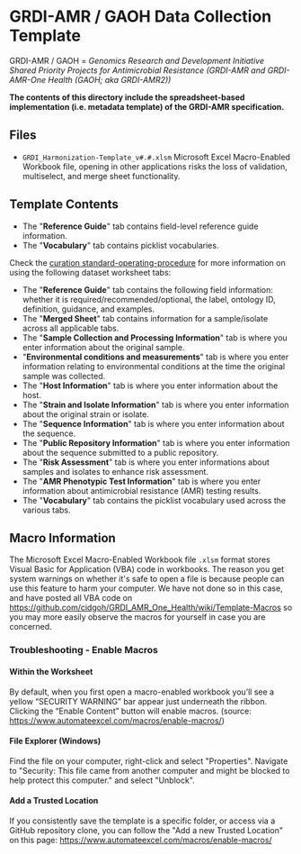 # GRDI-AMR / GAOH Data Collection Template
GRDI-AMR / GAOH = _Genomics Research and Development Initiative Shared Priority Projects for Antimicrobial Resistance (GRDI-AMR and GRDI-AMR-One Health (GAOH; aka GRDI-AMR2))_

**The contents of this directory include the spreadsheet-based implementation (i.e. metadata template) of the GRDI-AMR specification.**

## Files

- `GRDI_Harmonization-Template_v#.#.xlsm` 
Microsoft Excel Macro-Enabled Workbook file, opening in other applications risks the loss of validation, multiselect, and merge sheet functionality.

## Template Contents

- The "**Reference Guide**" tab contains field-level reference guide information.
- The "**Vocabulary**" tab contains picklist vocabularies.

Check the [curation standard-operating-procedure](https://github.com/cidgoh/GRDI_AMR_One_Health/tree/main/SOPs) for more information on using the following dataset worksheet tabs:

- The "**Reference Guide**" tab contains the following field information: whether it is required/recommended/optional, the label, ontology ID, definition, guidance, and examples.
- The "**Merged Sheet**" tab contains information for a sample/isolate across all applicable tabs.
- The "**Sample Collection and Processing Information**" tab is where you enter information about the original sample.
- "**Environmental conditions and measurements**" tab is where you enter information relating to environmental conditions at the time the original sample was collected.
- The "**Host Information**" tab is where you enter information about the host.
- The "**Strain and Isolate Information**" tab is where you enter information about the original strain or isolate.
- The "**Sequence Information**" tab is where you enter information about the sequence.
- The "**Public Repository Information**" tab is where you enter information about the sequence submitted to a public repository.
- The "**Risk Assessment**" tab is where you enter informations about samples and isolates to enhance risk assessment.
- The "**AMR Phenotypic Test Information**" tab is where you enter information about antimicrobial resistance (AMR) testing results.
- The "**Vocabulary**" tab contains the picklist vocabulary used across the various tabs.

## Macro Information

The Microsoft Excel Macro-Enabled Workbook file `.xlsm` format stores Visual Basic for Application (VBA) code in workbooks. The reason you get system warnings on whether it's safe to open a file is because people can use this feature to harm your computer. We have not done so in this case, and have posted all VBA code on https://github.com/cidgoh/GRDI_AMR_One_Health/wiki/Template-Macros so you may more easily observe the macros for yourself in case you are concerned.

### Troubleshooting - Enable Macros

#### Within the Worksheet

By default, when you first open a macro-enabled workbook you’ll see a yellow “SECURITY WARNING” bar appear just underneath the ribbon.  Clicking the “Enable Content” button will enable macros. (source: https://www.automateexcel.com/macros/enable-macros/)

#### File Explorer (Windows)

Find the file on your computer, right-click and select "Properties". Navigate to "Security: This file came from another computer and might be blocked to help protect this computer." and select "Unblock".

#### Add a Trusted Location

If you consistently save the template is a specific folder, or access via a GitHub repository clone, you can follow the "Add a new Trusted Location" on this page: https://www.automateexcel.com/macros/enable-macros/


